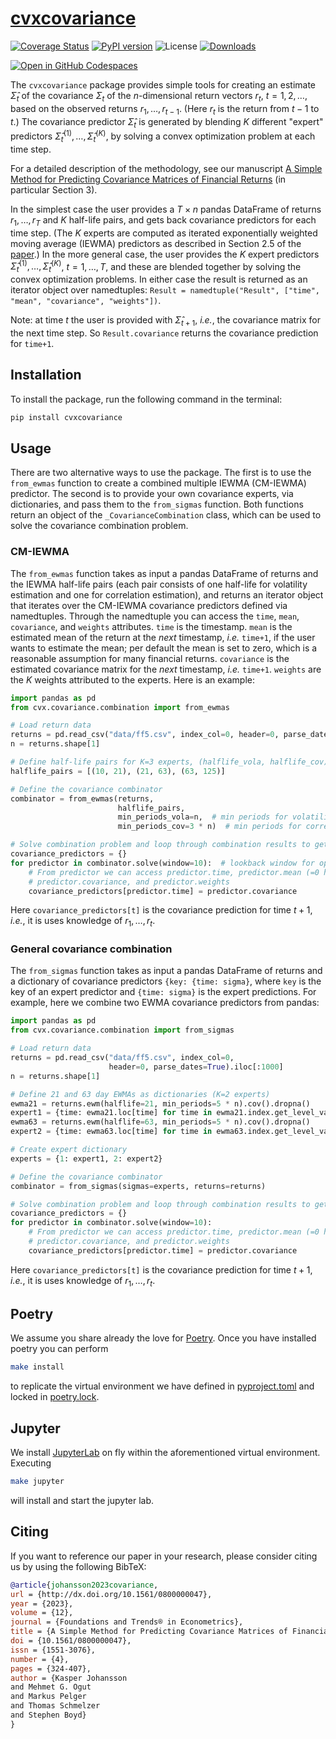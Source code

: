 # [cvxcovariance](http://www.cvxgrp.org/cov_pred_finance/book)

[![Coverage Status](https://coveralls.io/repos/github/cvxgrp/cov_pred_finance/badge.svg)](https://coveralls.io/github/cvxgrp/cov_pred_finance)
[![PyPI version](https://badge.fury.io/py/cvxcovariance.svg)](https://badge.fury.io/py/cvxcovariance)
![License](https://img.shields.io/badge/License-Apache%202.0-blue.svg)
[![Downloads](https://static.pepy.tech/personalized-badge/cvxcovariance?period=month&units=international_system&left_color=black&right_color=orange&left_text=PyPI%20downloads%20per%20month)](https://pepy.tech/project/cvxcovariance)

[![Open in GitHub Codespaces](https://github.com/codespaces/badge.svg)](https://codespaces.new/cvxgrp/cov_pred_finance)

The `cvxcovariance` package
provides simple tools for creating an estimate $\hat\Sigma_t$ of the covariance
$\Sigma_t$ of the $n$-dimensional return vectors $r_t$, $t=1,2,\ldots$, based on
the observed returns $r_1, \ldots, r_{t-1}$. (Here $r_t$ is the return from
$t-1$ to $t$.) The covariance predictor $\hat\Sigma_t$ is generated by blending
$K$ different "expert" predictors $\hat\Sigma_t^{(1)},\ldots,\hat\Sigma_t^{(K)}$,
by solving a convex optimization problem at each time step.

For a detailed description of the methodology, see our manuscript
[A Simple Method for Predicting Covariance Matrices of Financial Returns](https://web.stanford.edu/~boyd/papers/cov_pred_finance.html)
(in particular Section 3).

In the simplest case the user provides a $T\times n$ pandas DataFrame
of returns $r_1,\ldots,r_T$ and $K$ half-life pairs, and gets back covariance
predictors for each time step. (The $K$ experts are computed as iterated
exponentially weighted moving average (IEWMA) predictors as described in
Section 2.5 of the [paper](https://web.stanford.edu/~boyd/papers/cov_pred_finance.html).)
In the more general case, the user provides the $K$ expert predictors
$\hat\Sigma_t^{(1)},\ldots,\hat\Sigma_t^{(K)}$, $t=1,\ldots,T$, and these are
blended together by solving the convex optimization problems. In either case
the result is returned as an iterator object over namedtuples:
`Result = namedtuple("Result", ["time", "mean", "covariance", "weights"])`.

Note: at time $t$ the user is provided with $\hat\Sigma_{t+1}$,
$\textit{i.e.}$, the covariance matrix for the next time step.
So `Result.covariance` returns the covariance prediction for `time+1`.

## Installation

To install the package, run the following command in the terminal:

```bash
pip install cvxcovariance
```

## Usage

There are two alternative ways to use the package. The first is to use the
`from_ewmas` function to create a combined multiple IEWMA (CM-IEWMA) predictor.
The second is to provide your own covariance experts, via dictionaries,
and pass them to the `from_sigmas` function. Both functions return an object
of the `_CovarianceCombination` class, which can be used to solve the covariance
combination problem.

### CM-IEWMA

The `from_ewmas` function takes as input a pandas DataFrame of
returns and the IEWMA half-life pairs (each pair consists of one half-life for
volatility estimation and one for correlation estimation), and returns an
iterator object that iterates over the CM-IEWMA covariance predictors defined
via namedtuples. Through the namedtuple you can access the
`time`, `mean`, `covariance`, and `weights` attributes. `time` is the timestamp.
`mean` is the estimated mean of the return at the $\textit{next}$ timestamp,
$\textit{i.e.}$ `time+1`, if the user wants to estimate the mean; per default
the mean is set to zero, which is a reasonable assumption for many financial
returns. `covariance` is the estimated covariance matrix for the $\textit{next}$
timestamp, $\textit{i.e.}$ `time+1`. `weights` are the $K$ weights attributed
to the experts. Here is an example:

```python
import pandas as pd
from cvx.covariance.combination import from_ewmas

# Load return data
returns = pd.read_csv("data/ff5.csv", index_col=0, header=0, parse_dates=True).iloc[:1000]
n = returns.shape[1]

# Define half-life pairs for K=3 experts, (halflife_vola, halflife_cov)
halflife_pairs = [(10, 21), (21, 63), (63, 125)]

# Define the covariance combinator
combinator = from_ewmas(returns,
                        halflife_pairs,
                        min_periods_vola=n,  # min periods for volatility estimation
                        min_periods_cov=3 * n)  # min periods for correlation estimation

# Solve combination problem and loop through combination results to get predictors
covariance_predictors = {}
for predictor in combinator.solve(window=10):  # lookback window for optimization
    # From predictor we can access predictor.time, predictor.mean (=0 here),
    # predictor.covariance, and predictor.weights
    covariance_predictors[predictor.time] = predictor.covariance
```

Here `covariance_predictors[t]` is the covariance prediction for time $t+1$,
$\textit{i.e.}$, it is uses knowledge of $r_1,\ldots,r_t$.

### General covariance combination

The `from_sigmas` function takes as input a pandas DataFrame of
returns and a dictionary of covariance predictors `{key: {time:
sigma}`, where `key` is the key of an expert predictor and `{time:
sigma}` is the expert predictions. For example, here we combine two
EWMA covariance predictors from pandas:

```python
import pandas as pd
from cvx.covariance.combination import from_sigmas

# Load return data
returns = pd.read_csv("data/ff5.csv", index_col=0,
                      header=0, parse_dates=True).iloc[:1000]
n = returns.shape[1]

# Define 21 and 63 day EWMAs as dictionaries (K=2 experts)
ewma21 = returns.ewm(halflife=21, min_periods=5 * n).cov().dropna()
expert1 = {time: ewma21.loc[time] for time in ewma21.index.get_level_values(0).unique()}
ewma63 = returns.ewm(halflife=63, min_periods=5 * n).cov().dropna()
expert2 = {time: ewma63.loc[time] for time in ewma63.index.get_level_values(0).unique()}

# Create expert dictionary
experts = {1: expert1, 2: expert2}

# Define the covariance combinator
combinator = from_sigmas(sigmas=experts, returns=returns)

# Solve combination problem and loop through combination results to get predictors
covariance_predictors = {}
for predictor in combinator.solve(window=10):
    # From predictor we can access predictor.time, predictor.mean (=0 here),
    # predictor.covariance, and predictor.weights
    covariance_predictors[predictor.time] = predictor.covariance
```

Here `covariance_predictors[t]` is the covariance prediction for time
$t+1$, $\textit{i.e.}$, it is uses knowledge of $r_1,\ldots,r_t$.

## Poetry

We assume you share already the love for [Poetry](https://python-poetry.org).
Once you have installed poetry you can perform

```bash
make install
```

to replicate the virtual environment we have defined in [pyproject.toml](pyproject.toml)
and locked in [poetry.lock](poetry.lock).

## Jupyter

We install [JupyterLab](https://jupyter.org) on fly within the aforementioned
virtual environment. Executing

```bash
make jupyter
```

will install and start the jupyter lab.

## Citing

If you want to reference our paper in your research,
please consider citing us by using the following BibTeX:

```BibTeX
@article{johansson2023covariance,
url = {http://dx.doi.org/10.1561/0800000047},
year = {2023},
volume = {12},
journal = {Foundations and Trends® in Econometrics},
title = {A Simple Method for Predicting Covariance Matrices of Financial Returns},
doi = {10.1561/0800000047},
issn = {1551-3076},
number = {4},
pages = {324-407},
author = {Kasper Johansson
and Mehmet G. Ogut
and Markus Pelger
and Thomas Schmelzer
and Stephen Boyd}
}
```
